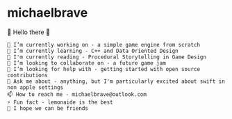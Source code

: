 # michaelbrave

👋 Hello there 👋

    🔭 I’m currently working on - a simple game engine from scratch
    🌱 I’m currently learning - C++ and Data Oriented Design
    📖 I'm currently reading - Procedural Storytelling in Game Design
    👯 I’m looking to collaborate on - a future game jam
    🤔 I’m looking for help with - getting started with open source contributions
    💬 Ask me about - anything, but I'm particularly excited about swift in non apple settings
    📫 How to reach me - michaelbrave@outlook.com
    ⚡ Fun fact - lemonaide is the best
    🤝 I hope we can be friends 